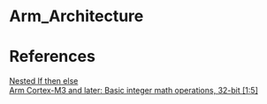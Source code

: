 # Arm_Architecture
# References
[Nested If then else](https://books.google.co.in/books?id=g2YlDgAAQBAJ&pg=PT241&lpg=PT241&dq=nested+if+else+in+arm&source=bl&ots=7qweVEXHSH&sig=DA_TViCBXvvX5ZvtijmwVZtzwRc&hl=en&sa=X&ved=0ahUKEwiNtq6joZrXAhUYT48KHbuhAGMQ6AEITDAG#v=onepage&q=nested%20if%20else%20in%20arm&f=false) <br>
[Arm Cortex-M3 and later: Basic integer math operations, 32-bit [1:5]](https://community.arm.com/processors/b/blog/posts/arm-cortex-m3-and-later-basic-integer-math-operations-32-bit-1-5)<br>
